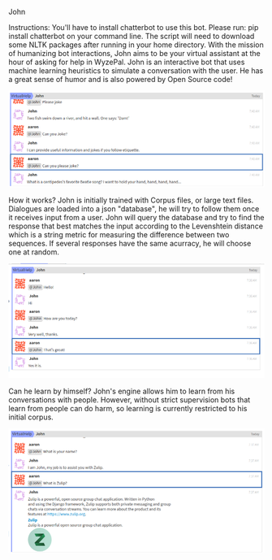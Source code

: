 John

Instructions:
You'll have to install chatterbot to use this bot.
Please run: pip install chatterbot on your command line.
The script will need to download some NLTK packages after running in your
home directory. With the mission of humanizing bot interactions, John aims to be your
virtual assistant at the hour of asking for help in WyzePal. John is an
interactive bot that uses machine learning heuristics to simulate a
conversation with the user. He has a great sense of humor and
is also powered by Open Source code!

![Joke John](assets/joke.png)

How it works?
John is initially trained with Corpus files, or large text files.
Dialogues are loaded into a json "database", he will try to follow them
once it receives input from a user. John will query the database and
try to find the response that best matches the input according to the Levenshtein distance
which is a string metric for measuring the difference between two sequences. If several
responses have the same acurracy, he will choose one at random.

![Meet John](assets/greetings.png)

Can he learn by himself?
John's engine allows him to learn from his conversations with people. However,
without strict supervision bots that learn from people can do harm, so learning
is currently restricted to his initial corpus.

![Assist](assets/assist.png)
